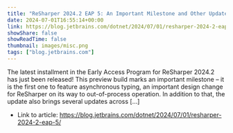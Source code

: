 ```yaml
---
title: "ReSharper 2024.2 EAP 5: An Important Milestone and Other Updates"
date: 2024-07-01T16:55:14+00:00
link: https://blog.jetbrains.com/dotnet/2024/07/01/resharper-2024-2-eap-5/
showShare: false
showReadTime: false
thumbnail: images/misc.png
tags: ["blog.jetbrains.com"]
---
```

The latest installment in the Early Access Program for ReSharper 2024.2 has just been released! This preview build marks an important milestone – it is the first one to feature asynchronous typing, an important design change for ReSharper on its way to out-of-process operation. In addition to that, the update also brings several updates across […]

- Link to article: https://blog.jetbrains.com/dotnet/2024/07/01/resharper-2024-2-eap-5/